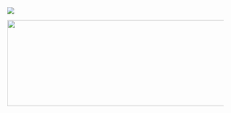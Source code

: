 
<a href="https://seungwon-portfolio.netlify.app">
  <img
    src = "https://github.com/user-attachments/assets/04f5243a-b9c6-4a7c-a5a0-4e3efca0ef21">

  </img>

</a>


<aside>
<p align="center">
<a href="https://github.com/devxb/gitanimals">
  <img
    src="https://render.gitanimals.org/lines/ori0o0p?pet-id=595845716176040776"
    width="1000"
    height="200"
  />
</a>
<p/>
<aside/>
